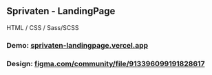 ## Sprivaten - LandingPage

HTML / CSS / Sass/SCSS

### Demo: [sprivaten-landingpage.vercel.app](https://sprivaten-landingpage.vercel.app)

### Design: [figma.com/community/file/913396099191828617](https://www.figma.com/community/file/913396099191828617)
